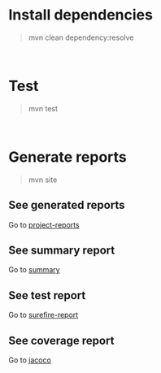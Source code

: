 # Install dependencies
> mvn clean dependency:resolve

&nbsp;

# Test
> mvn test

&nbsp;

# Generate reports
> mvn site
## See generated reports
Go to [project-reports](./target/site/project-reports.html)
## See summary report
Go to [summary](./target/site/summary.html)
## See test report
Go to [surefire-report](./target/site/surefire-report.html) 
## See coverage report
Go to [jacoco](./target/site/jacoco/index.html) 
